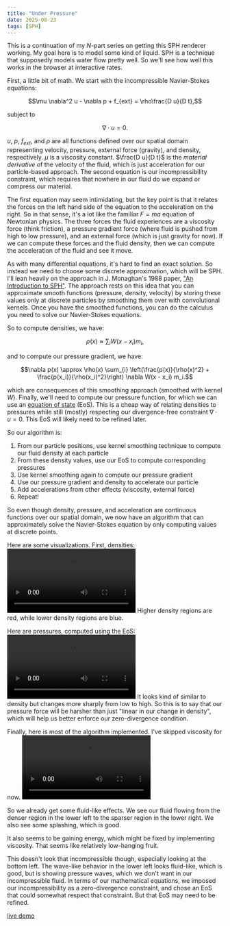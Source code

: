 ```yaml
---
title: "Under Pressure"
date: 2025-08-23
tags: [SPH]
---
```


This is a continuation of my $N$-part series on getting this SPH renderer working. My goal here is to model some kind of liquid. SPH is a technique that supposedly models water flow pretty well. So we'll see how well this works in the browser at interactive rates.

First, a little bit of math. We start with the incompressible Navier-Stokes equations:

$$\mu \nabla^2 u - \nabla p + f_{ext} = \rho\frac{D u}{D t},$$

subject to

$$\nabla \cdot u = 0.$$

$u$, $p$, $f_{ext}$, and $\rho$ are all functions defined over our spatial domain representing velocity, pressure, external force (gravity), and density, respectively. $\mu$ is a viscosity constant. $\frac{D u}{D t}$ is the *material derivative* of the velocity of the fluid, which is just acceleration for our particle-based approach. The second equation is our incompressibility constraint, which requires that nowhere in our fluid do we expand or compress our material.

The first equation may seem intimidating, but the key point is that it relates the forces on the left hand side of the equation to the acceleration on the right. So in that sense, it's a lot like the familiar $F = ma$ equation of Newtonian physics. The three forces the fluid experiences are a viscosity force (think friction), a pressure gradient force (where fluid is pushed from high to low pressure), and an external force (which is just gravity for now). If we can compute these forces and the fluid density, then we can compute the acceleration of the fluid and see it move.

As with many differential equations, it's hard to find an exact solution. So instead we need to choose some discrete approximation, which will be SPH. I'll lean heavily on the approach in J. Monaghan's 1988 paper, ["An Introduction to SPH"](https://www.sciencedirect.com/science/article/abs/pii/0010465588900264). The approach rests on this idea that you can approximate smooth functions (pressure, density, velocity) by storing these values only at discrete particles by smoothing them over with convolutional kernels. Once you have the smoothed functions, you can do the calculus you need to solve our Navier-Stokes equations.

So to compute densities, we have:

$$\rho(x) \approx \sum_{i} W(x - x_i) m_i,$$

and to compute our pressure gradient, we have:

$$\nabla p(x) \approx \rho(x) \sum_{i} \left(\frac{p(x)}{\rho(x)^2} + \frac{p(x_i)}{\rho(x_i)^2}\right) \nabla W(x - x_i) m_i.$$

which are consequences of this smoothing approach (smoothed with kernel $W$). Finally, we'll need to compute our pressure function, for which we can use an [equation of state](https://en.wikipedia.org/wiki/Tait_equation) (EoS). This is a cheap way of relating densities to pressures while still (mostly) respecting our divergence-free constraint $\nabla \cdot u = 0$. This EoS  will likely need to be refined later.

So our algorithm is:
1. From our particle positions, use kernel smoothing technique to compute our fluid density at each particle
2. From these density values, use our EoS to compute corresponding pressures
3. Use kernel smoothing again to compute our pressure gradient
4. Use our pressure gradient and density to accelerate our particle
5. Add accelerations from other effects (viscosity, external force)
6. Repeat!

So even though density, pressure, and acceleration are continuous functions over our spatial domain, we now have an algorithm that can approximately solve the Navier-Stokes equation by only computing values at discrete points.

Here are some visualizations. First, densities:
![Density visualization](videos/somewhere_over_the_rainbow.webm)
Higher density regions are red, while lower density regions are blue.

Here are pressures, computed using the EoS:
![Pressure visualization](videos/just_tait.webm)
It looks kind of similar to density but changes more sharply from low to high. So this is to say that our pressure force will be harsher than just "linear in our change in density", which will help us better enforce our zero-divergence condition.

Finally, here is most of the algorithm implemented. I've skipped viscosity for now.
![Fluid visualization](videos/its_alive.webm)

So we already get some fluid-like effects. We see our fluid flowing from the denser region in the lower left to the sparser region in the lower right. We also see some splashing, which is good.

It also seems to be gaining energy, which might be fixed by implementing viscosity. That seems like relatively low-hanging fruit.

This doesn't look that incompressible though, especially looking at the bottom left. The wave-like behavior in the lower left looks fluid-like, which is good, but is showing pressure waves, which we don't want in our incompressible fluid. In terms of our mathematical equations, we imposed our incompressibility as a zero-divergence constraint, and chose an EoS that could somewhat respect that constraint. But that EoS may need to be refined.

[live demo](https://sph.tarinyoom.io)
